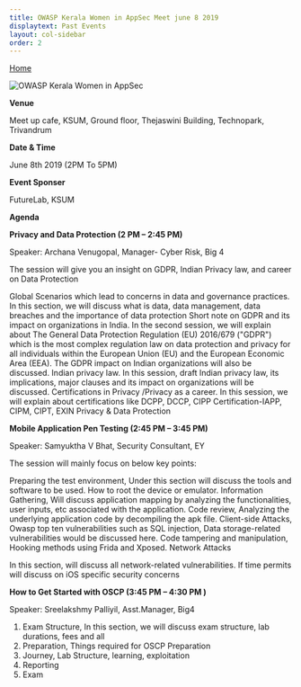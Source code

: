 ```yaml
---
title: OWASP Kerala Women in AppSec Meet june 8 2019
displaytext: Past Events
layout: col-sidebar
order: 2
---
```

[Home](../index.html)

![OWASP Kerala Women in AppSec](../assets/images/june8.jpg)

**Venue**

Meet up cafe, KSUM, Ground floor, Thejaswini Building, Technopark, Trivandrum

**Date & Time**

   June 8th 2019 (2PM To 5PM)

**Event Sponser**

FutureLab, KSUM

**Agenda**

**Privacy and Data Protection (2 PM – 2:45 PM)**

Speaker: Archana Venugopal, Manager- Cyber Risk, Big 4

The session will give you an insight on GDPR, Indian Privacy law, and career on Data Protection

Global Scenarios which lead to concerns in data and governance practices. In this section, we will discuss what is data, data management, data breaches and the importance of data protection
Short note on GDPR and its impact on organizations in India. In the second session, we will explain about The General Data Protection Regulation (EU) 2016/679 ("GDPR") which is the most complex regulation law on data protection and privacy for all individuals within the European Union (EU) and the European Economic Area (EEA). The GDPR impact on Indian organizations will also be discussed.
Indian privacy law. In this session, draft Indian privacy law, its implications, major clauses and its impact on organizations will be discussed.
Certifications in Privacy /Privacy as a career. In this session, we will explain about certifications like DCPP, DCCP, CIPP Certification-IAPP, CIPM, CIPT, EXIN Privacy & Data Protection

**Mobile Application Pen Testing (2:45 PM – 3:45 PM)**

Speaker: Samyuktha V Bhat, Security Consultant, EY

The session will mainly focus on below key points:

Preparing the test environment, Under this section will discuss the tools and software to be used. How to root the device or emulator.
Information Gathering, Will discuss application mapping by analyzing the functionalities, user inputs, etc associated with the application.
Code review, Analyzing the underlying application code by decompiling the apk file.
Client-side Attacks, Owasp top ten vulnerabilities such as SQL injection, Data storage-related vulnerabilities would be discussed here.
Code tampering and manipulation, Hooking methods using Frida and Xposed.
Network Attacks

In this section, will discuss all network-related vulnerabilities. If time permits will discuss on iOS specific security concerns

**How to Get Started with OSCP (3:45 PM – 4:30 PM )**

Speaker: Sreelakshmy Palliyil, Asst.Manager, Big4

1. Exam Structure, In this section, we will discuss exam structure, lab durations, fees and all
2.  Preparation, Things required for OSCP Preparation
3. Journey, Lab Structure, learning, exploitation
4. Reporting
5. Exam

